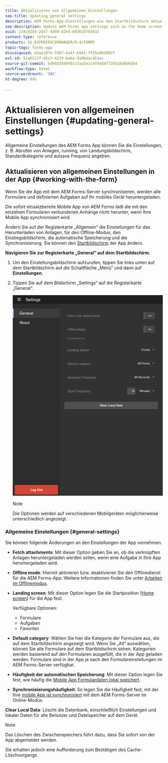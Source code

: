 ```yaml
---
title: Aktualisieren von allgemeinen Einstellungen
seo-title: Updating general settings
description: AEM Forms-App-Einstellungen wie den Startbildschirm aktualisieren und Optionen für Startpunkte und Anlagen abrufen
seo-description: Update AEM Forms app settings such as the Home screen and fetch Startpoints and attachments options
uuid: 234cd2da-2b47-4d60-82ed-68363d782632
content-type: reference
products: SG_EXPERIENCEMANAGER/6.4/FORMS
topic-tags: forms-app
discoiquuid: a3aac07e-7d67-4a4f-b941-ff25a981092f
exl-id: 5ca6212f-d3c7-4239-beba-9a0bdac4b1ec
source-git-commit: bd94d3949f0117aa3e1c9f0e84f7293a5d6b03b4
workflow-type: tm+mt
source-wordcount: '385'
ht-degree: 94%

---
```


# Aktualisieren von allgemeinen Einstellungen {#updating-general-settings}

Allgemeine Einstellungen des AEM Forms App können Sie die Einstellungen, z. B. Abrufen von Anlagen, running, von Landungsbildschirm, Standardkategorie und autsave Frequenz angeben.

## Aktualisieren von allgemeinen Einstellungen in der App {#working-with-the-form}

Wenn Sie die App mit dem AEM Forms-Server synchronisieren, werden alle Formulare und definierten Aufgaben auf Ihr mobiles Gerät heruntergeladen.

Die sofort einsatzbereite Mobile App von AEM Forms lädt die mit den einzelnen Formularen verbundenen Anhänge nicht herunter, wenn Ihre Mobile App synchronisiert wird.

Ändern Sie auf der Registerkarte „Allgemein“ die Einstellungen für das Herunterladen von Anlagen, für den Offline-Modus, den Einstiegsbildschirm, die automatische Speicherung und die Synchronisierung. Sie können den [Startbildschirm](/help/forms/using/home-screen.md) der App ändern.

**Navigieren Sie zur Registerkarte „General“ auf dem Startbildschirm.**

1. Um den Einstellungsbildschirm aufzurufen, tippen Sie links unten auf dem Startbildschirm auf die Schaltfläche „Menü“ und dann auf **Einstellungen**.
1. Tippen Sie auf dem Bildschirm „Settings“ auf die Registerkarte „General“.

   ![Allgemeine Einstellungen in der AEM Forms-App](assets/gen-settings-2.png)

   >[!NOTE]
   >
   >Die Optionen werden auf verschiedenen Mobilgeräten möglicherweise unterschiedlich angezeigt.

### Allgemeine Einstellungen {#general-settings}

Sie können folgende Änderungen an den Einstellungen der App vornehmen.

* **Fetch attachments**: Mit dieser Option geben Sie an, ob die verknüpften Anlagen heruntergeladen werden sollen, wenn eine Aufgabe in Ihre App heruntergeladen wird.

* **Offline mode**: Hiermit aktivieren bzw. deaktivieren Sie den Offlinedienst für die AEM Forms-App. Weitere Informationen finden Sie unter [Arbeiten im Offlinemodus](/help/forms/using/work-offline-mode.md).

* **Landing screen**: Mit dieser Option legen Sie die Startposition ([Home screen](/help/forms/using/home-screen.md)) für die App fest.

   Verfügbare Optionen:

   * Formulare
   * Aufgaben
   * Favoriten

* **Default category**: Wählen Sie hier die Kategorie der Formulare aus, die auf dem Startbildschirm angezeigt wird. Wenn Sie „All“ auswählen, können Sie alle Formulare auf dem Startbildschirm sehen. Kategorien werden basierend auf den Formularen ausgefüllt, die in der App geladen werden. Formulare sind in der App je nach den Formulareinstellungen im AEM Forms-Server verfügbar.

* **Häufigkeit der automatischen Speicherung**: Mit dieser Option legen Sie fest, wie häufig die [Mobile App Formulardaten lokal speichert](/help/forms/using/autosave-data-app.md).

* **Synchronisierungshäufigkeit**: So legen Sie die Häufigkeit fest, mit der Ihre [mobile App ist synchronisiert](/help/forms/using/sync-app.md) mit dem AEM Forms-Server im Online-Modus.

**Clear Local Data**: Löscht die Datenbank, einschließlich Einstellungen und lokaler Daten für alle Benutzer und Dateispeicher auf dem Gerät.

>[!NOTE]
>
>Das Löschen des Zwischenspeichers führt dazu, dass Sie sofort von der App abgemeldet werden.
>
>Sie erhalten jedoch eine Aufforderung zum Bestätigen des Cache-Löschvorgangs.
